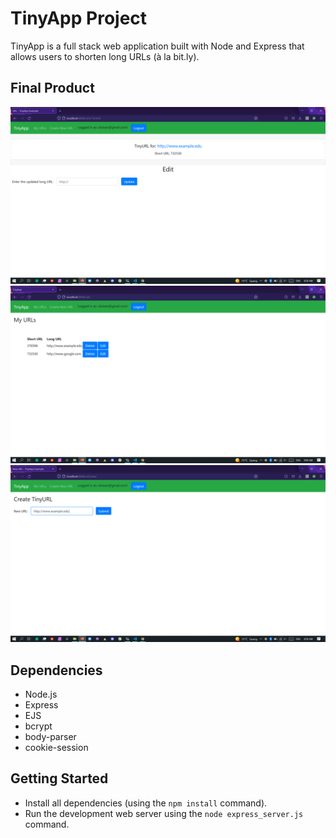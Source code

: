 # TinyApp Project

TinyApp is a full stack web application built with Node and Express that allows users to shorten long URLs (à la bit.ly).

## Final Product

!["This screenshot shows the edit page where users can update the long URL associated with one of their shortURLs."](./example_imgs/TinyApp_examples3.png)
!["This screenshot shows the home page for logged in users where all owned shortURLs are displayed."](./example_imgs/TinyApp_examples2.png)
!["This screenshot shows the create TinyURL page where you can have a new shortURL generated for a given long URL."](./example_imgs/TinyApp_examples4.png)
## Dependencies

- Node.js
- Express
- EJS
- bcrypt
- body-parser
- cookie-session


## Getting Started

- Install all dependencies (using the `npm install` command).
- Run the development web server using the `node express_server.js` command.
